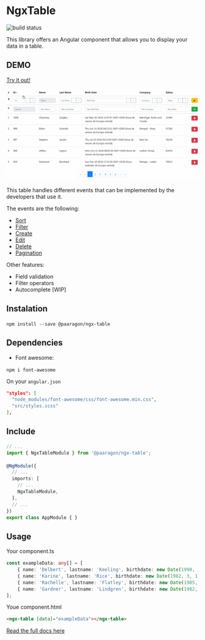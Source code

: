 # NgxTable

![build status](https://api.travis-ci.org/paaragon/NgxTable.svg?branch=master)

This library offers an Angular component that allows you to display your data in a table.

## DEMO

[Try it out!](https://paaragon.github.io/NgxTable/)

![demo gif](https://raw.githubusercontent.com/paaragon/NgxTable/master/doc-assets/ngx-table.gif)

This table handles different events that can be implemented by the developers that use it.

The events are the following:

- [Sort](https://github.com/paaragon/NgxTable/wiki/Sort)
- [Filter](https://github.com/paaragon/NgxTable/wiki/Filter)
- [Create](https://github.com/paaragon/NgxTable/wiki/Create)
- [Edit](https://github.com/paaragon/NgxTable/wiki/Edit)
- [Delete](https://github.com/paaragon/NgxTable/wiki/Delete)
- [Pagination](https://github.com/paaragon/NgxTable/wiki/Pagination)

Other features:

- Field validation
- Filter operators
- Autocomplete [WIP]

## Instalation

`npm install --save @paaragon/ngx-table`

## Dependencies

- Font awesome:

`npm i font-awesome`

On your `angular.json`

```json
"styles": [
  "node_modules/font-awesome/css/font-awesome.min.css",
  "src/styles.scss"
],
```

## Include

```typescript
// ...
import { NgxTableModule } from '@paaragon/ngx-table';

@NgModule({
  // ...
  imports: [
    // ...
    NgxTableModule,
  ],
  // ...
})
export class AppModule { }
```

## Usage

Your component.ts

```typescript
const exampleData: any[] = [
    { name: 'Delbert', lastname: 'Keeling', birthdate: new Date(1990, 1, 21), company: 'Gislason, Braun and Kerluke', salary: 30432 },
    { name: 'Karine', lastname: 'Rice', birthdate: new Date(1982, 3, 1), company: 'Thiel - Connelly', salary: 29188 },
    { name: 'Rachelle', lastname: 'Flatley', birthdate: new Date(1985, 10, 16), company: 'Bradtke, Donnelly and Gottlieb', salary: 27026 },
    { name: 'Gardner', lastname: 'Lindgren', birthdate: new Date(1982, 9, 20), company: 'Crist - Klein', salary: 52676 }
];
```

Youe component.html
```html
<ngx-table [data]="exampleData"></ngx-table>
```

[Read the full docs here](https://github.com/paaragon/NgxTable/wiki)